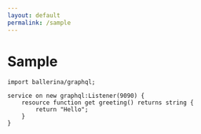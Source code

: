 ```yaml
---
layout: default
permalink: /sample
---
```


# Sample

```ballerina
import ballerina/graphql;

service on new graphql:Listener(9090) {
    resource function get greeting() returns string {
        return "Hello";
    }
}
```
